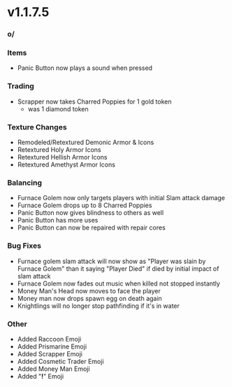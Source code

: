 # v1.1.7.5

### o/

### **Items**

* Panic Button now plays a sound when pressed

### **Trading**

* Scrapper now takes Charred Poppies for 1 gold token
  * was 1 diamond token

### **Texture Changes**

* Remodeled/Retextured Demonic Armor & Icons
* Retextured Holy Armor Icons
* Retextured Hellish Armor Icons
* Retextured Amethyst Armor Icons

### **Balancing**

* Furnace Golem now only targets players with initial Slam attack damage
* Furnace Golem drops up to 8 Charred Poppies
* Panic Button now gives blindness to others as well
* Panic Button has more uses
* Panic Button can now be repaired with repair cores

### **Bug Fixes**

* Furnace golem slam attack will now show as "Player was slain by Furnace Golem" than it saying "Player Died" if died by initial impact of slam attack
* Furnace Golem now fades out music when killed not stopped instantly
* Money Man's Head now moves to face the player
* Money man now drops spawn egg on death again
* Knightlings will no longer stop pathfinding if it's in water

### **Other**

* Added Raccoon Emoji
* Added Prismarine Emoji
* Added Scrapper Emoji
* Added Cosmetic Trader Emoji
* Added Money Man Emoji
* Added "**!**" Emoji
